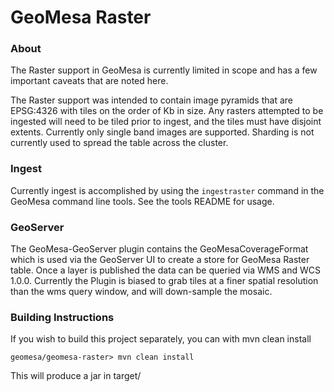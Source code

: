 # GeoMesa Raster

### About

The Raster support in GeoMesa is currently limited in scope and has a few important caveats that are
noted here.

The Raster support was intended to contain image pyramids that are EPSG:4326 with tiles on the order
of Kb in size. Any rasters attempted to be ingested will need to be tiled prior to ingest, and the 
tiles must have disjoint extents. Currently only single band images are supported.
Sharding is not currently used to spread the table across the cluster. 

### Ingest

Currently ingest is accomplished by using the `ingestraster` command in the GeoMesa command line tools.
See the tools README for usage.

### GeoServer

The GeoMesa-GeoServer plugin contains the GeoMesaCoverageFormat which is used via the GeoServer UI
to create a store for GeoMesa Raster table. Once a layer is published the data can be queried via WMS and WCS 1.0.0. 
Currently the Plugin is biased to grab tiles at a finer spatial resolution than the wms query window, 
and will down-sample the mosaic. 

### Building Instructions

If you wish to build this project separately, you can with mvn clean install

```geomesa/geomesa-raster> mvn clean install```

This will produce a jar in target/